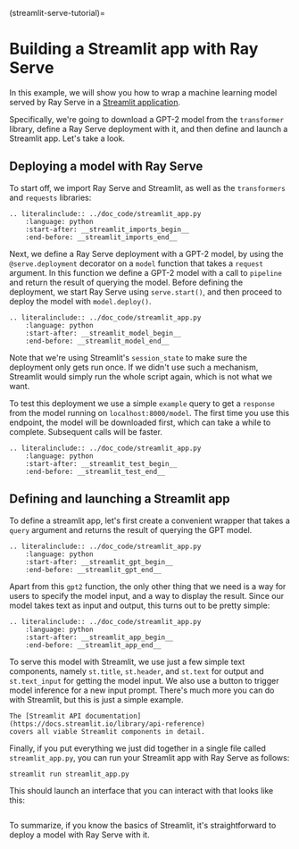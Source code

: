 (streamlit-serve-tutorial)=

# Building a Streamlit app with Ray Serve

In this example, we will show you how to wrap a machine learning model served
by Ray Serve in a [Streamlit application](https://streamlit.io/).

Specifically, we're going to download a GPT-2 model from the `transformer` library,
define a Ray Serve deployment with it, and then define and launch a Streamlit app.
Let's take a look.


## Deploying a model with Ray Serve

To start off, we import Ray Serve and Streamlit, as well as the
`transformers` and `requests` libraries:

```{eval-rst}
.. literalinclude:: ../doc_code/streamlit_app.py
    :language: python
    :start-after: __streamlit_imports_begin__
    :end-before: __streamlit_imports_end__
```

Next, we define a Ray Serve deployment with a GPT-2 model, by using the
`@serve.deployment` decorator on a `model` function that takes a `request` argument.
In this function we define a GPT-2 model with a call to `pipeline` and return
the result of querying the model.
Before defining the deployment, we start Ray Serve using `serve.start()`, and
then proceed to deploy the model with `model.deploy()`.

```{eval-rst}
.. literalinclude:: ../doc_code/streamlit_app.py
    :language: python
    :start-after: __streamlit_model_begin__
    :end-before: __streamlit_model_end__
```

Note that we're using Streamlit's `session_state` to make sure the deployment
only gets run once.
If we didn't use such a mechanism, Streamlit would simply run the whole script again,
which is not what we want.

To test this deployment we use a simple `example` query to get a `response` from
the model running on `localhost:8000/model`.
The first time you use this endpoint, the model will be downloaded first,
which can take a while to complete.
Subsequent calls will be faster.

```{eval-rst}
.. literalinclude:: ../doc_code/streamlit_app.py
    :language: python
    :start-after: __streamlit_test_begin__
    :end-before: __streamlit_test_end__
```

## Defining and launching a Streamlit app

To define a streamlit app, let's first create a convenient wrapper that takes
a `query` argument and returns the result of querying the GPT model.

```{eval-rst}
.. literalinclude:: ../doc_code/streamlit_app.py
    :language: python
    :start-after: __streamlit_gpt_begin__
    :end-before: __streamlit_gpt_end__
```

Apart from this `gpt2` function, the only other thing that we need is a way
for users to specify the model input, and a way to display the result.
Since our model takes text as input and output, this turns out to be pretty simple:

```{eval-rst}
.. literalinclude:: ../doc_code/streamlit_app.py
    :language: python
    :start-after: __streamlit_app_begin__
    :end-before: __streamlit_app_end__
```

To serve this model with Streamlit, we use just a few simple text components,
namely `st.title`, `st.header`, and
`st.text` for output and `st.text_input` for getting the model input.
We also use a button to trigger model inference for a new input prompt.
There's much more you can do with Streamlit, but this is just a simple example.

```{margin}
The [Streamlit API documentation](https://docs.streamlit.io/library/api-reference)
covers all viable Streamlit components in detail.
```

Finally, if you put everything we just did together in a single file
called `streamlit_app.py`, you can run your Streamlit app with Ray Serve as follows:

```python pycharm={"name": "#%% bash\n"}
streamlit run streamlit_app.py
```

<!-- #region pycharm={"name": "#%% md\n"} -->
This should launch an interface that you can interact with that looks like this:

```{image} https://raw.githubusercontent.com/ray-project/images/master/docs/serve/streamlit_serve_gpt.png
```

To summarize, if you know the basics of Streamlit,
it's straightforward to deploy a model with Ray Serve with it.
